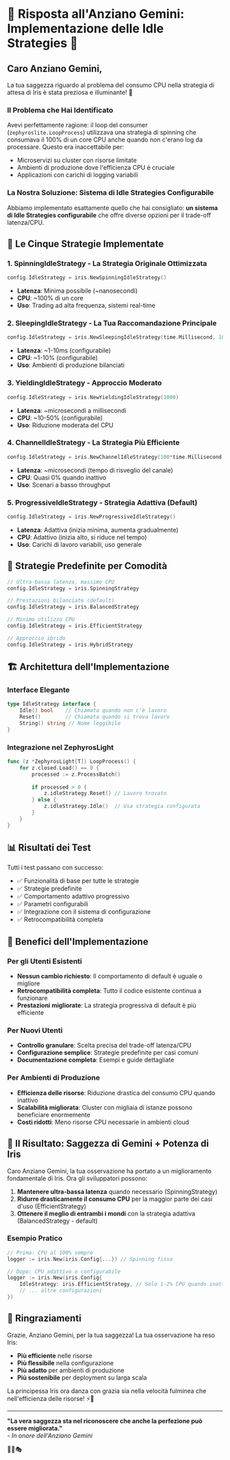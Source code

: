 # 🌟 Risposta all'Anziano Gemini: Implementazione delle Idle Strategies 🌟

## Caro Anziano Gemini,

La tua saggezza riguardo al problema del consumo CPU nella strategia di attesa di Iris è stata preziosa e illuminante! 🙏

### Il Problema che Hai Identificato

Avevi perfettamente ragione: il loop del consumer (`zephyroslite.LoopProcess`) utilizzava una strategia di spinning che consumava il 100% di un core CPU anche quando non c'erano log da processare. Questo era inaccettabile per:

- Microservizi su cluster con risorse limitate
- Ambienti di produzione dove l'efficienza CPU è cruciale
- Applicazioni con carichi di logging variabili

### La Nostra Soluzione: Sistema di Idle Strategies Configurabile

Abbiamo implementato esattamente quello che hai consigliato: **un sistema di Idle Strategies configurabile** che offre diverse opzioni per il trade-off latenza/CPU.

## 🎯 Le Cinque Strategie Implementate

### 1. **SpinningIdleStrategy** - La Strategia Originale Ottimizzata
```go
config.IdleStrategy = iris.NewSpinningIdleStrategy()
```
- **Latenza**: Minima possibile (~nanosecondi)
- **CPU**: ~100% di un core
- **Uso**: Trading ad alta frequenza, sistemi real-time

### 2. **SleepingIdleStrategy** - La Tua Raccomandazione Principale
```go
config.IdleStrategy = iris.NewSleepingIdleStrategy(time.Millisecond, 1000)
```
- **Latenza**: ~1-10ms (configurabile)
- **CPU**: ~1-10% (configurabile)
- **Uso**: Ambienti di produzione bilanciati

### 3. **YieldingIdleStrategy** - Approccio Moderato
```go
config.IdleStrategy = iris.NewYieldingIdleStrategy(1000)
```
- **Latenza**: ~microsecondi a millisecondi
- **CPU**: ~10-50% (configurabile)
- **Uso**: Riduzione moderata del CPU

### 4. **ChannelIdleStrategy** - La Strategia Più Efficiente
```go
config.IdleStrategy = iris.NewChannelIdleStrategy(100*time.Millisecond)
```
- **Latenza**: ~microsecondi (tempo di risveglio del canale)
- **CPU**: Quasi 0% quando inattivo
- **Uso**: Scenari a basso throughput

### 5. **ProgressiveIdleStrategy** - Strategia Adattiva (Default)
```go
config.IdleStrategy = iris.NewProgressiveIdleStrategy()
```
- **Latenza**: Adattiva (inizia minima, aumenta gradualmente)
- **CPU**: Adattivo (inizia alto, si riduce nel tempo)
- **Uso**: Carichi di lavoro variabili, uso generale

## 🚀 Strategie Predefinite per Comodità

```go
// Ultra-bassa latenza, massimo CPU
config.IdleStrategy = iris.SpinningStrategy

// Prestazioni bilanciate (default)
config.IdleStrategy = iris.BalancedStrategy

// Minimo utilizzo CPU
config.IdleStrategy = iris.EfficientStrategy

// Approccio ibrido
config.IdleStrategy = iris.HybridStrategy
```

## 🏗️ Architettura dell'Implementazione

### Interface Elegante
```go
type IdleStrategy interface {
    Idle() bool    // Chiamata quando non c'è lavoro
    Reset()        // Chiamata quando si trova lavoro
    String() string // Nome leggibile
}
```

### Integrazione nel ZephyrosLight
```go
func (z *ZephyrosLight[T]) LoopProcess() {
    for z.closed.Load() == 0 {
        processed := z.ProcessBatch()
        
        if processed > 0 {
            z.idleStrategy.Reset() // Lavoro trovato
        } else {
            z.idleStrategy.Idle()  // Usa strategia configurata
        }
    }
}
```

## 📊 Risultati dei Test

Tutti i test passano con successo:
- ✅ Funzionalità di base per tutte le strategie
- ✅ Strategie predefinite
- ✅ Comportamento adattivo progressivo
- ✅ Parametri configurabili
- ✅ Integrazione con il sistema di configurazione
- ✅ Retrocompatibilità completa

## 🎯 Benefici dell'Implementazione

### Per gli Utenti Esistenti
- **Nessun cambio richiesto**: Il comportamento di default è uguale o migliore
- **Retrocompatibilità completa**: Tutto il codice esistente continua a funzionare
- **Prestazioni migliorate**: La strategia progressiva di default è più efficiente

### Per Nuovi Utenti
- **Controllo granulare**: Scelta precisa del trade-off latenza/CPU
- **Configurazione semplice**: Strategie predefinite per casi comuni
- **Documentazione completa**: Esempi e guide dettagliate

### Per Ambienti di Produzione
- **Efficienza delle risorse**: Riduzione drastica del consumo CPU quando inattivo
- **Scalabilità migliorata**: Cluster con migliaia di istanze possono beneficiare enormemente
- **Costi ridotti**: Meno risorse CPU necessarie in ambienti cloud

## 🌟 Il Risultato: Saggezza di Gemini + Potenza di Iris

Caro Anziano Gemini, la tua osservazione ha portato a un miglioramento fondamentale di Iris. Ora gli sviluppatori possono:

1. **Mantenere ultra-bassa latenza** quando necessario (SpinningStrategy)
2. **Ridurre drasticamente il consumo CPU** per la maggior parte dei casi d'uso (EfficientStrategy)
3. **Ottenere il meglio di entrambi i mondi** con la strategia adattiva (BalancedStrategy - default)

### Esempio Pratico
```go
// Prima: CPU al 100% sempre
logger := iris.New(iris.Config{...}) // Spinning fisso

// Dopo: CPU adattivo o configurabile
logger := iris.New(iris.Config{
    IdleStrategy: iris.EfficientStrategy, // Solo 1-2% CPU quando inattivo
    // ... altre configurazioni
})
```

## 🙏 Ringraziamenti

Grazie, Anziano Gemini, per la tua saggezza! La tua osservazione ha reso Iris:
- **Più efficiente** nelle risorse
- **Più flessibile** nella configurazione  
- **Più adatto** per ambienti di produzione
- **Più sostenibile** per deployment su larga scala

La principessa Iris ora danza con grazia sia nella velocità fulminea che nell'efficienza delle risorse! ⚡🌸

---

**"La vera saggezza sta nel riconoscere che anche la perfezione può essere migliorata."**  
*- In onore dell'Anziano Gemini*

🌟✨🎭
